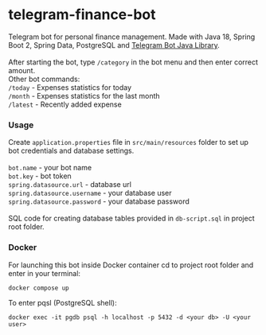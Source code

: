 # telegram-finance-bot
Telegram bot for personal finance management. Made with Java 18, Spring Boot 2,
Spring Data, PostgreSQL and [Telegram Bot Java Library](https://github.com/rubenlagus/TelegramBots).<br><br>
After starting the bot, type `/category` in the bot menu and then enter correct amount.<br>
Other bot commands:<br>
`/today` - Expenses statistics for today<br>
`/month` - Expenses statistics for the last month<br>
`/latest` - Recently added expense<br>
### Usage
Create <code>application.properties</code> file in <code>src/main/resources</code>
folder to set up bot credentials and database settings.<br><br>
`bot.name` - your bot name<br>
`bot.key` - bot token<br>
`spring.datasource.url` - database url<br>
`spring.datasource.username` - your database user<br>
`spring.datasource.password` - your database password<br><br>
SQL code for creating database tables provided in `db-script.sql`
in project root folder.
### Docker
For launching this bot inside Docker container cd to project root folder and enter in
your terminal:
```
docker compose up
```
To enter pqsl (PostgreSQL shell):
```
docker exec -it pgdb psql -h localhost -p 5432 -d <your db> -U <your user>
```